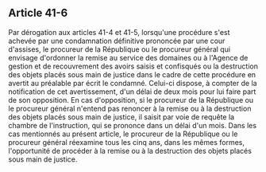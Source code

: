 Article 41-6
----
Par dérogation aux articles 41-4 et 41-5, lorsqu'une procédure s'est achevée par
une condamnation définitive prononcée par une cour d'assises, le procureur de la
République ou le procureur général qui envisage d'ordonner la remise au service
des domaines ou à l'Agence de gestion et de recouvrement des avoirs saisis et
confisqués ou la destruction des objets placés sous main de justice dans le
cadre de cette procédure en avertit au préalable par écrit le condamné. Celui-ci
dispose, à compter de la notification de cet avertissement, d'un délai de deux
mois pour lui faire part de son opposition. En cas d'opposition, si le procureur
de la République ou le procureur général n'entend pas renoncer à la remise ou à
la destruction des objets placés sous main de justice, il saisit par voie de
requête la chambre de l'instruction, qui se prononce dans un délai d'un mois.
Dans les cas mentionnés au présent article, le procureur de la République ou le
procureur général réexamine tous les cinq ans, dans les mêmes formes,
l'opportunité de procéder à la remise ou à la destruction des objets placés sous
main de justice.
